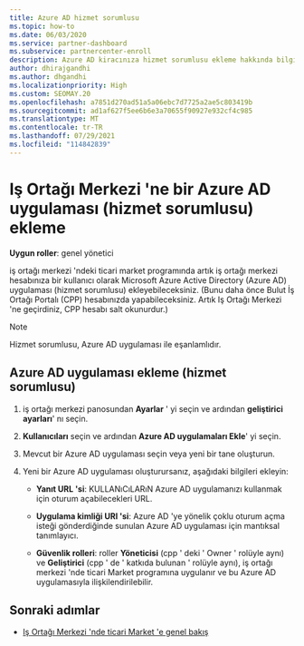 ```yaml
---
title: Azure AD hizmet sorumlusu
ms.topic: how-to
ms.date: 06/03/2020
ms.service: partner-dashboard
ms.subservice: partnercenter-enroll
description: Azure AD kiracınıza hizmet sorumlusu ekleme hakkında bilgi edinin. Bunun yapılması, Iş Ortağı Merkezi 'ne bir Azure AD uygulaması (hizmet sorumlusu) ekleme anlamına gelir.
author: dhirajgandhi
ms.author: dhgandhi
ms.localizationpriority: High
ms.custom: SEOMAY.20
ms.openlocfilehash: a7851d270ad51a5a06ebc7d7725a2ae5c803419b
ms.sourcegitcommit: ad1af627f5ee6b6e3a70655f90927e932cf4c985
ms.translationtype: MT
ms.contentlocale: tr-TR
ms.lasthandoff: 07/29/2021
ms.locfileid: "114842839"
---
```

# <a name="add-an-azure-ad-application-service-principal-in-partner-center"></a>Iş Ortağı Merkezi 'ne bir Azure AD uygulaması (hizmet sorumlusu) ekleme

**Uygun roller**: genel yönetici

iş ortağı merkezi 'ndeki ticari market programında artık iş ortağı merkezi hesabınıza bir kullanıcı olarak Microsoft Azure Active Directory (Azure AD) uygulaması (hizmet sorumlusu) ekleyebileceksiniz. (Bunu daha önce Bulut İş Ortağı Portalı (CPP) hesabınızda yapabileceksiniz. Artık Iş Ortağı Merkezi 'ne geçirdiniz, CPP hesabı salt okunurdur.)
 
>[!Note] 
>Hizmet sorumlusu, Azure AD uygulaması ile eşanlamlıdır.

## <a name="add-an-azure-ad-application-service-principal"></a>Azure AD uygulaması ekleme (hizmet sorumlusu)

1. iş ortağı merkezi panosundan **Ayarlar** ' yi seçin ve ardından **geliştirici ayarları**' nı seçin.

2. **Kullanıcıları** seçin ve ardından **Azure AD uygulamaları Ekle**' yi seçin.

3. Mevcut bir Azure AD uygulaması seçin veya yeni bir tane oluşturun.

4. Yeni bir Azure AD uygulaması oluşturursanız, aşağıdaki bilgileri ekleyin:  

   - **Yanıt URL 'si**: KULLANıCıLARıN Azure AD uygulamanızı kullanmak için oturum açabilecekleri URL.

   - **Uygulama kimliği URI 'si**: Azure AD 'ye yönelik çoklu oturum açma isteği gönderdiğinde sunulan Azure AD uygulaması için mantıksal tanımlayıcı.

   - **Güvenlik rolleri**: roller **Yöneticisi** (cpp ' deki ' Owner ' rolüyle aynı) ve **Geliştirici** (cpp ' de ' katkıda bulunan ' rolüyle aynı), iş ortağı merkezi 'nde ticari Market programına uygulanır ve bu Azure AD uygulamasıyla ilişkilendirilebilir.  

## <a name="next-steps"></a>Sonraki adımlar

- [Iş Ortağı Merkezi 'nde ticari Market 'e genel bakış](csp-commercial-marketplace-overview.md)